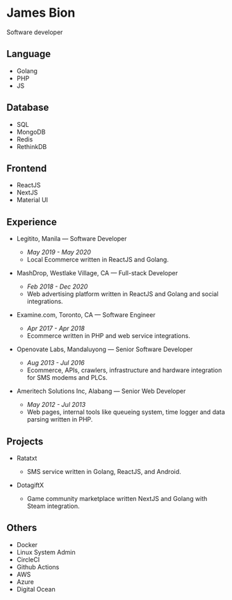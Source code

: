 # James Bion
Software developer

## Language
- Golang
- PHP
- JS

## Database
- SQL
- MongoDB
- Redis
- RethinkDB

## Frontend
- ReactJS
- NextJS
- Material UI

## Experience
- Legitito, Manila — Software Developer
    - *May 2019 - May 2020*
    - Local Ecommerce written in ReactJS and Golang.
    
- MashDrop, Westlake Village, CA — Full-stack Developer
    - *Feb 2018 - Dec 2020*
    - Web advertising platform written in ReactJS and Golang and social integrations.
    
- Examine.com, Toronto, CA — Software Engineer
    - *Apr 2017 - Apr 2018*
    - Ecommerce written in PHP and web service integrations.
    
- Openovate Labs, Mandaluyong — Senior Software Developer
    - *Aug 2013 - Jul 2016*
    - Ecommerce, APIs, crawlers, infrastructure and hardware integration for SMS modems and PLCs.
    
- Ameritech Solutions Inc, Alabang — Senior Web Developer
    - *May 2012 - Jul 2013*
    - Web pages, internal tools like queueing system, time logger and data parsing written in PHP.
    
## Projects
- Ratatxt
    - SMS service written in Golang, ReactJS, and Android.
    
- DotagiftX
    - Game community marketplace written NextJS and Golang with Steam integration.
    
## Others
- Docker
- Linux System Admin
- CircleCI
- Github Actions
- AWS
- Azure
- Digital Ocean
